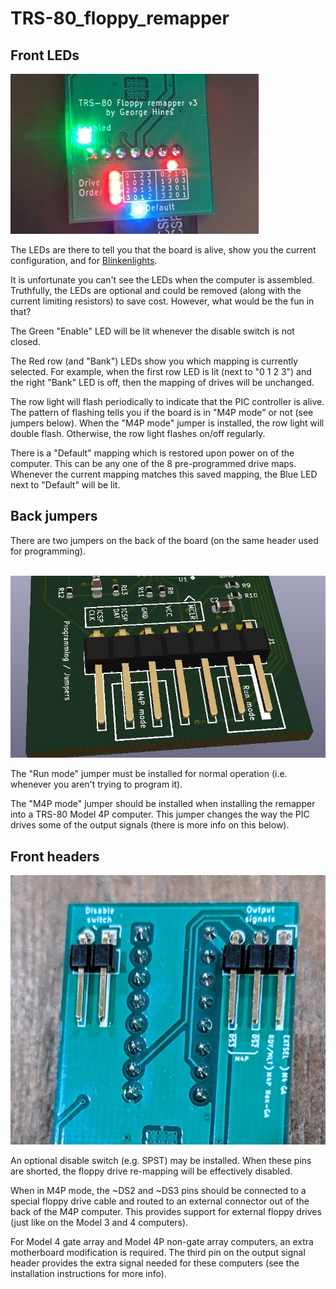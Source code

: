 # TRS-80_floppy_remapper

## Front LEDs

![leds-v3](/images/leds-v3.jpg)

The LEDs are there to tell you that the board is alive, show you the current configuration,
and for [Blinkenlights](https://en.wikipedia.org/wiki/Blinkenlights).

It is unfortunate you can't see the LEDs when the computer is assembled.  Truthfully, the LEDs are optional and could be removed (along with the current limiting resistors) to save cost.
However, what would be the fun in that?

The Green "Enable" LED will be lit whenever the disable switch is not closed.

The Red row (and "Bank") LEDs show you which mapping is currently selected.
For example, when the first row LED is lit (next to "0 1 2 3") and the right "Bank" LED is off,
then the mapping of drives will be unchanged.

The row light will flash periodically to indicate that the PIC controller is alive.  The
pattern of flashing tells you if the board is in "M4P mode" or not (see jumpers below).  When
the "M4P mode" jumper is installed, the row light will double flash.  Otherwise,
the row light flashes on/off regularly.

There is a "Default" mapping which is restored
upon power on of the computer.  This can be any one of the 8 pre-programmed
drive maps.  Whenever the current mapping matches this saved mapping, the Blue LED
next to "Default" will be lit.

## Back jumpers

There are two jumpers on the back of the board (on the same header used for programming).

<br/>![jumpers-v3](/images/jumpers-v3.jpg)

The "Run mode" jumper must be installed for normal operation
(i.e. whenever you aren't trying to program it).

The "M4P mode" jumper should be installed when installing the remapper
into a TRS-80 Model 4P computer.  This jumper changes the way the PIC drives
some of the output signals (there is more info on this below).

## Front headers

![front-header-v3](/images/front-header-v3.jpg)

An optional disable switch (e.g. SPST) may be installed.  When these pins
are shorted, the floppy drive re-mapping will be effectively disabled.

When in M4P mode, the ~DS2 and ~DS3 pins should be connected to a special
floppy drive cable and routed to an external connector out of the back
of the M4P computer.  This provides support for external floppy drives
(just like on the Model 3 and 4 computers).

For Model 4 gate array and Model 4P non-gate array computers, an extra
motherboard modification is required.  The third pin on the
output signal header provides the extra signal needed for these computers
(see the installation instructions for more info).
